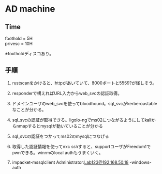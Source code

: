 # AD machine

## Time
foothold = 5H  
privesc = 10H


※footholdディスコあり。

## 手順
1. rustscanをかけると、httpがあいていて、8000ポートと5559?が怪しそう。
2. responderで構えればURL入力からweb_svcの認証取得。
3. ドメインユーザのweb_svcを使ってbloodhound。sql_svcがkerberoastableなことが分かる。
4. sql_svcの認証が取得できる。ligolo-ngでms02につながるようにしてkaliからnmapするとmysqlが動いていることが分かる
5. sql_svcの認証をつかってms02のmysqlにつなげる

4. 取得した認証情報を使ってnxc sshすると、supportユーザがFreedom1でpwnできる。winrmのlocal authもうまくいく。
5. impacket-mssqlclient Administrator:Lab123@192.168.50.18 -windows-auth

